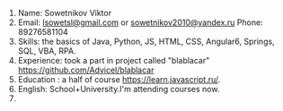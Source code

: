 1. Name: Sowetnikov Viktor
2. Email: lsowetsl@gmail.com or sowetnikov2010@yandex.ru
Phone: 89276581104
4. Skills: the basics of Java, Python, JS, HTML, CSS, Angular6, Springs, SQL, VBA, RPA.
6. Experience: took a part in project called "blablacar" https://github.com/Advicel/blablacar
7. Education : a half of course https://learn.javascript.ru/.
8. English: School+University.I'm attending courses now.
9.
